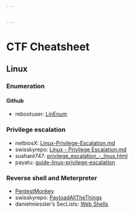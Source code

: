 ```yaml
---


---
```


<h1 id="ctf-cheatsheet">CTF Cheatsheet</h1>
<h2 id="linux">Linux</h2>
<h3 id="enumeration">Enumeration</h3>
<h4 id="github">Github</h4>
<ul>
<li>rebootuser: <a href="https://github.com/rebootuser/LinEnum/blob/master/LinEnum.sh">LinEnum</a></li>
</ul>
<h3 id="privilege-escalation">Privilege escalation</h3>
<ul>
<li>netbiosX: <a href="https://github.com/netbiosX/Checklists/blob/master/Linux-Privilege-Escalation.md">Linux-Privilege-Escalation.md</a></li>
<li>swisskyrepo: <a href="https://github.com/swisskyrepo/PayloadsAllTheThings/blob/master/Methodology%20and%20Resources/Linux%20-%20Privilege%20Escalation.md">Linux - Privilege Escalation.md</a></li>
<li>sushant747: <a href="https://sushant747.gitbooks.io/total-oscp-guide/privilege_escalation_-_linux.html">privilege_escalation_-_linux.html</a></li>
<li>payatu: <a href="https://payatu.com/guide-linux-privilege-escalation">guide-linux-privilege-escalation</a></li>
</ul>
<h3 id="reverse-shell-and-meterpreter">Reverse shell and Meterpreter</h3>
<ul>
<li><a href="https://web.archive.org/web/20200901140719/http://pentestmonkey.net/cheat-sheet/shells/reverse-shell-cheat-sheet">PentestMonkey</a></li>
<li>swisskyrepo: <a href="https://github.com/swisskyrepo/PayloadsAllTheThings/blob/master/Methodology%20and%20Resources/Reverse%20Shell%20Cheatsheet.md">PayloadAllTheThings</a></li>
<li>danielmiessler’s SecLists: <a href="https://github.com/danielmiessler/SecLists/tree/master/Web-Shells">Web Shells</a></li>
</ul>

